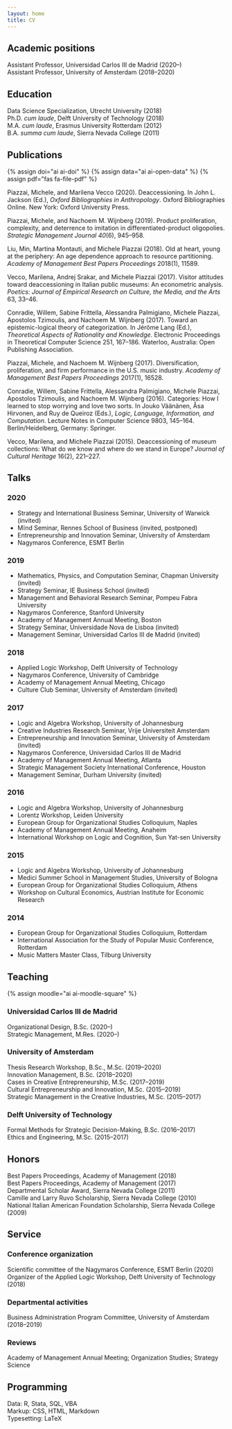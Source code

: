 ```yaml
---
layout: home
title: CV
---
```


## Academic positions

Assistant Professor, Universidad Carlos III de Madrid (2020–)  
Assistant Professor, University of Amsterdam (2018–2020)

## Education

Data Science Specialization, Utrecht University (2018)  
Ph.D. _cum laude_, Delft University of Technology (2018)  
M.A. _cum laude_, Erasmus University Rotterdam (2012)  
B.A. _summa cum laude_, Sierra Nevada College (2011)

## Publications

{% assign doi="ai ai-doi" %}
{% assign data="ai ai-open-data" %}
{% assign pdf="fas fa-file-pdf" %}

Piazzai, Michele, and Marilena Vecco (2020). Deaccessioning. In John L. Jackson (Ed.), _Oxford Bibliographies in Anthropology_. Oxford Bibliographies Online. New York: Oxford University Press. <a href="https://doi.org/10.1093/obo/9780199766567-0246" class="{{ doi }}" title="DOI" id="icon"></a>

Piazzai, Michele, and Nachoem M. Wijnberg (2019). Product proliferation, complexity, and deterrence to imitation in differentiated-product oligopolies. _Strategic Management Journal 40_(6), 945–958.
<a href="https://doi.org/10.1002/smj.3002" class="{{ doi }}" title="DOI" id="icon"></a> <a href="https://github.com/piazzai/smj-18-19552" class="{{ data }}" title="Data" id="icon"></a> <a href="https://onlinelibrary.wiley.com/doi/pdfdirect/10.1002/smj.3002?download=true" class="{{ pdf }}" title="PDF" id="icon"></a>

Liu, Min, Martina Montauti, and Michele Piazzai (2018). Old at heart, young at the periphery: An age dependence approach to resource partitioning. _Academy of Management Best Papers Proceedings_ 2018(1), 11589. <a href="https://doi.org/10.5465/ambpp.2018.31" class="{{ doi }}" title="DOI" id="icon"></a>

Vecco, Marilena, Andrej Srakar, and Michele Piazzai (2017). Visitor attitudes toward deaccessioning in Italian public museums: An econometric analysis. _Poetics: Journal of Empirical Research on Culture, the Media, and the Arts_ 63, 33–46. <a href="https://doi.org/10.1016/j.poetic.2017.05.001" class="{{ doi }}" title="DOI" id="icon"></a>

Conradie, Willem, Sabine Frittella, Alessandra Palmigiano, Michele Piazzai, Apostolos Tzimoulis, and Nachoem M. Wijnberg (2017). Toward an epistemic-logical theory of categorization. In Jérôme Lang (Ed.), _Theoretical Aspects of Rationality and Knowledge_. Electronic Proceedings in Theoretical Computer Science 251, 167–186. Waterloo, Australia: Open Publishing Association. <a href="https://doi.org/10.4204/eptcs.251.12" class="{{ doi }}" title="DOI" id="icon"></a> <a href="https://arxiv.org/pdf/1707.08743.pdf" class="{{ pdf }}" title="PDF" id="icon"></a>

Piazzai, Michele, and Nachoem M. Wijnberg (2017). Diversification, proliferation, and firm performance in the U.S. music industry. _Academy of Management Best Papers Proceedings_ 2017(1), 16528. <a href="https://doi.org/10.5465/ambpp.2017.29" class="{{ doi }}" title="DOI" id="icon"></a>

Conradie, Willem, Sabine Frittella, Alessandra Palmigiano, Michele Piazzai, Apostolos Tzimoulis, and Nachoem M. Wijnberg (2016). Categories: How I learned to stop worrying and love two sorts. In Jouko Väänänen, Åsa Hirvonen, and Ruy de Queiroz (Eds.), _Logic, Language, Information, and Computation_. Lecture Notes in Computer Science 9803, 145–164. Berlin/Heidelberg, Germany: Springer. <a href="https://doi.org/10.1007/978-3-662-52921-8_10" class="{{ doi }}" title="DOI" id="icon"></a> <a href="https://arxiv.org/pdf/1604.00777.pdf" class="{{ pdf }}" title="PDF" id="icon"></a>

Vecco, Marilena, and Michele Piazzai (2015). Deaccessioning of museum collections: What do we know and where do we stand in Europe? _Journal of Cultural Heritage_ 16(2), 221–227. <a href="https://doi.org/10.1016/j.culher.2014.03.007" class="{{ doi }}" title="DOI" id="icon"></a>

## Talks

### 2020

-   Strategy and International Business Seminar, University of Warwick (invited)  
-   Mïnd Seminar, Rennes School of Business (invited, postponed)  
-   Entrepreneurship and Innovation Seminar, University of Amsterdam  
-   Nagymaros Conference, ESMT Berlin

### 2019

-   Mathematics, Physics, and Computation Seminar, Chapman University (invited)  
-   Strategy Seminar, IE Business School (invited)  
-   Management and Behavioral Research Seminar, Pompeu Fabra University  
-   Nagymaros Conference, Stanford University  
-   Academy of Management Annual Meeting, Boston  
-   Strategy Seminar, Universidade Nova de Lisboa (invited)  
-   Management Seminar, Universidad Carlos III de Madrid (invited)

### 2018

-   Applied Logic Workshop, Delft University of Technology  
-   Nagymaros Conference, University of Cambridge  
-   Academy of Management Annual Meeting, Chicago  
-   Culture Club Seminar, University of Amsterdam (invited)

### 2017

-   Logic and Algebra Workshop, University of Johannesburg  
-   Creative Industries Research Seminar, Vrije Universiteit Amsterdam  
-   Entrepreneurship and Innovation Seminar, University of Amsterdam (invited)  
-   Nagymaros Conference, Universidad Carlos III de Madrid  
-   Academy of Management Annual Meeting, Atlanta  
-   Strategic Management Society International Conference, Houston  
-   Management Seminar, Durham University (invited)

### 2016

-   Logic and Algebra Workshop, University of Johannesburg  
-   Lorentz Workshop, Leiden University  
-   European Group for Organizational Studies Colloquium, Naples  
-   Academy of Management Annual Meeting, Anaheim  
-   International Workshop on Logic and Cognition, Sun Yat-sen University

### 2015

-   Logic and Algebra Workshop, University of Johannesburg  
-   Medici Summer School in Management Studies, University of Bologna  
-   European Group for Organizational Studies Colloquium, Athens  
-   Workshop on Cultural Economics, Austrian Institute for Economic Research

### 2014

-   European Group for Organizational Studies Colloquium, Rotterdam  
-   International Association for the Study of Popular Music Conference, Rotterdam  
-   Music Matters Master Class, Tilburg University

## Teaching

{% assign moodle="ai ai-moodle-square" %}

### Universidad Carlos III de Madrid

Organizational Design, B.Sc. (2020–) <a href="https://aulaglobal.uc3m.es/course/view.php?id=112211" class="{{ moodle }}" title="Moodle" id="icon"></a>  
Strategic Management, M.Res. (2020–) <a href="https://aulaglobal.uc3m.es/course/view.php?id=110881" class="{{ moodle }}" title="Moodle" id="icon"></a>

### University of Amsterdam

Thesis Research Workshop, B.Sc., M.Sc. (2019–2020)  
Innovation Management, B.Sc. (2018–2020)  
Cases in Creative Entrepreneurship, M.Sc. (2017–2019)  
Cultural Entrepreneurship and Innovation, M.Sc. (2015–2019)  
Strategic Management in the Creative Industries, M.Sc. (2015–2017)

### Delft University of Technology

Formal Methods for Strategic Decision-Making, B.Sc. (2016–2017)  
Ethics and Engineering, M.Sc. (2015–2017)

## Honors

Best Papers Proceedings, Academy of Management (2018)  
Best Papers Proceedings, Academy of Management (2017)  
Departmental Scholar Award, Sierra Nevada College (2011)  
Camille and Larry Ruvo Scholarship, Sierra Nevada College (2010)  
National Italian American Foundation Scholarship, Sierra Nevada College (2009)

## Service

### Conference organization

Scientific committee of the Nagymaros Conference, ESMT Berlin (2020)  
Organizer of the Applied Logic Workshop, Delft University of Technology (2018)

### Departmental activities

Business Administration Program Committee, University of Amsterdam (2018–2019)

### Reviews

Academy of Management Annual Meeting; Organization Studies; Strategy Science

## Programming

Data: R, Stata, SQL, VBA  
Markup: CSS, HTML, Markdown  
Typesetting: LaTeX
